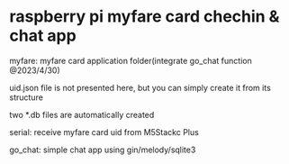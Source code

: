 # raspberry pi myfare card chechin & chat app

myfare: myfare card application folder(integrate go_chat function @2023/4/30)

uid.json file is not presented here, but you can simply create it from its structure

two *.db files are automatically created

serial: receive myfare card uid from M5Stackc Plus

go_chat: simple chat app using gin/melody/sqlite3
